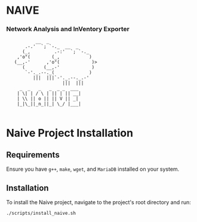 # NAIVE
### Network Analysis and InVentory Exporter
```
           __  _
       .-.'  `; `-._  __  _
      (_,         .-:'  `; `-._
    ,'o"(        (_,           )
   (__,-'      ,'o"(            )>
      (       (__,-'            )
       `-'._.--._(             )
          |||  |||`-'._.--._.-'
                     |||  |||
     _  _   _   _  _ _  ___ 
    | \| | / \ | || | || __|
    | \\ || o || || V || _| 
    |_|\_||_n_||_| \_/ |___|
                        
```
# Naive Project Installation

## Requirements
Ensure you have `g++`, `make`, `wget`, and `MariaDB` installed on your system.

## Installation

To install the Naive project, navigate to the project's root directory and run:

```bash
./scripts/install_naive.sh